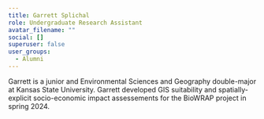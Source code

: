 ```yaml
---
title: Garrett Splichal
role: Undergraduate Research Assistant
avatar_filename: ""
social: []
superuser: false
user_groups:
  - Alumni
---
```

Garrett is a junior and Environmental Sciences and Geography double-major at Kansas State University. Garrett developed GIS suitability and spatially-explicit socio-economic impact assessements for the BioWRAP project in spring 2024.